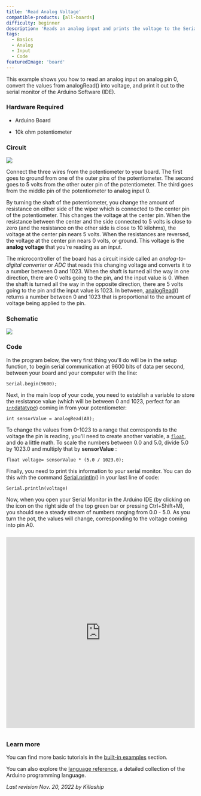```yaml
---
title: 'Read Analog Voltage'
compatible-products: [all-boards]
difficulty: beginner
description: 'Reads an analog input and prints the voltage to the Serial Monitor.'
tags: 
  - Basics
  - Analog
  - Input
  - Code
featuredImage: 'board'
---
```


This example shows you how to read an analog input on analog pin 0, convert the values from analogRead() into voltage, and print it out to the serial monitor of the Arduino Software (IDE).

### Hardware Required

- Arduino Board

- 10k ohm potentiometer

### Circuit

![](assets/circuit.png)


Connect the three wires from the potentiometer to your board. The first goes to ground from one of the outer pins of the potentiometer. The second goes to 5 volts from the other outer pin of the potentiometer. The third goes from the middle pin of the potentiometer to analog input 0.

By turning the shaft of the potentiometer, you change the amount of resistance on either side of the wiper which is connected to the center pin of the potentiometer. This changes the voltage at the center pin. When the resistance between the center and the side connected to 5 volts is close to zero (and the resistance on the other side is close to 10 kilohms), the voltage at the center pin nears 5 volts.  When the resistances are reversed, the voltage at the center pin nears 0 volts, or ground. This voltage is the **analog voltage** that you're reading as an input.

The microcontroller of the board has a circuit inside called an *analog-to-digital converter* or *ADC* that reads this changing voltage and converts it to a number between 0 and 1023.  When the shaft is turned all the way in one direction, there are 0 volts going to the pin, and the input value is 0. When the shaft is turned all the way in the opposite direction, there are 5 volts going to the pin and the input value is 1023. In between, [analogRead](https://www.arduino.cc/reference/en/language/functions/analog-io/analogread/)() returns a number between 0 and 1023 that is proportional to the amount of voltage being applied to the pin.

### Schematic

![](assets/schematic.png)

### Code

In the program below, the very first thing you'll do will be in the setup function, to begin serial communication at 9600 bits of data per second, between your board and your computer with the line:

`Serial.begin(9600);`

Next, in the main loop of your code, you need to establish a variable to store the resistance value (which will be between 0 and 1023, perfect for an [`int`datatype](https://www.arduino.cc/reference/en/language/variables/data-types/int/)) coming in from your potentiometer:

`int sensorValue = analogRead(A0);`

To change the values from 0-1023 to a range that corresponds to the voltage the pin is reading, you'll need to create another variable, a [`float`](https://www.arduino.cc/reference/en/language/variables/data-types/float/), and do a little math. To scale the numbers between 0.0 and 5.0, divide 5.0 by 1023.0 and multiply that by **sensorValue** :

`float voltage= sensorValue * (5.0 / 1023.0);`

Finally, you need to print this information to your serial monitor. You can do this with the command [Serial.println](https://www.arduino.cc/en/Serial/Println)()  in your last line of code:

`Serial.println(voltage)`

Now, when you open your Serial Monitor in the Arduino IDE (by clicking on the icon on the right side of the top green bar or pressing Ctrl+Shift+M), you should see a steady stream of numbers ranging from 0.0 - 5.0. As you turn the pot, the values will change, corresponding to the voltage coming into pin A0.

<iframe src='https://create.arduino.cc/example/builtin/01.Basics%5CReadAnalogVoltage/ReadAnalogVoltage/preview?embed&snippet' style='height:510px;width:100%;margin:10px 0' frameborder='0'></iframe>

### Learn more

You can find more basic tutorials in the [built-in examples](/built-in-examples) section.

You can also explore the [language reference](https://www.arduino.cc/reference/en/), a detailed collection of the Arduino programming language.

*Last revision Nov. 20, 2022 by Killaship*
